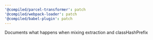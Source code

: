 ```yaml
---
'@compiled/parcel-transformer': patch
'@compiled/webpack-loader': patch
'@compiled/babel-plugin': patch
---
```


Documents what happens when mixing extraction and classHashPrefix
